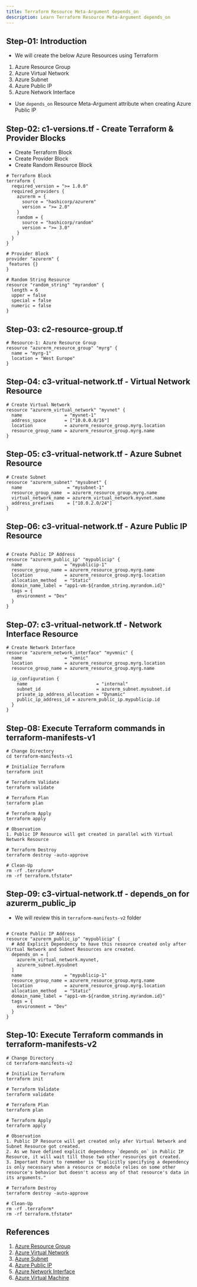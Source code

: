 ```yaml
---
title: Terraform Resource Meta-Argument depends_on
description: Learn Terraform Resource Meta-Argument depends_on
---
```


## Step-01: Introduction
- We will create the below Azure Resources using Terraform
1. Azure Resource Group
2. Azure Virtual Network
3. Azure Subnet
4. Azure Public IP
5. Azure Network Interface
- Use `depends_on` Resource Meta-Argument attribute when creating Azure Public IP


## Step-02: c1-versions.tf - Create Terraform & Provider Blocks 
- Create Terraform Block
- Create Provider Block
- Create Random Resource Block
```t
# Terraform Block
terraform {
  required_version = ">= 1.0.0"
  required_providers {
    azurerm = {
      source = "hashicorp/azurerm"
      version = ">= 2.0" 
    }
    random = {
      source = "hashicorp/random"
      version = ">= 3.0"
    }
  }
}

# Provider Block
provider "azurerm" {
 features {}          
}

# Random String Resource
resource "random_string" "myrandom" {
  length = 6
  upper = false 
  special = false
  numeric = false   
}
```
## Step-03: c2-resource-group.tf
```t
# Resource-1: Azure Resource Group
resource "azurerm_resource_group" "myrg" {
  name = "myrg-1"
  location = "West Europe"
}
```

## Step-04: c3-vritual-network.tf - Virtual Network Resource
```t
# Create Virtual Network
resource "azurerm_virtual_network" "myvnet" {
  name                = "myvnet-1"
  address_space       = ["10.0.0.0/16"]
  location            = azurerm_resource_group.myrg.location
  resource_group_name = azurerm_resource_group.myrg.name
}
```

## Step-05: c3-vritual-network.tf  - Azure Subnet Resource
```t
# Create Subnet
resource "azurerm_subnet" "mysubnet" {
  name                 = "mysubnet-1"
  resource_group_name  = azurerm_resource_group.myrg.name
  virtual_network_name = azurerm_virtual_network.myvnet.name
  address_prefixes     = ["10.0.2.0/24"]
}
```
## Step-06: c3-vritual-network.tf  - Azure Public IP Resource
```t

# Create Public IP Address
resource "azurerm_public_ip" "mypublicip" {
  name                = "mypublicip-1"
  resource_group_name = azurerm_resource_group.myrg.name
  location            = azurerm_resource_group.myrg.location
  allocation_method   = "Static"
  domain_name_label = "app1-vm-${random_string.myrandom.id}"
  tags = {
    environment = "Dev"
  }
}
``` 
## Step-07: c3-vritual-network.tf  - Network Interface Resource
```t
# Create Network Interface
resource "azurerm_network_interface" "myvmnic" {
  name                = "vmnic"
  location            = azurerm_resource_group.myrg.location
  resource_group_name = azurerm_resource_group.myrg.name

  ip_configuration {
    name                          = "internal"
    subnet_id                     = azurerm_subnet.mysubnet.id
    private_ip_address_allocation = "Dynamic"
    public_ip_address_id = azurerm_public_ip.mypublicip.id 
  }
}
```

## Step-08: Execute Terraform commands in terraform-manifests-v1
```t
# Change Directory
cd terraform-manifests-v1

# Initialize Terraform
terraform init

# Terraform Validate
terraform validate

# Terraform Plan 
terraform plan

# Terraform Apply 
terraform apply 

# Observation
1. Public IP Resource will get created in parallel with Virtual Network Resource

# Terraform Destroy 
terraform destroy -auto-approve

# Clean-Up
rm -rf .terraform*
rm -rf terraform.tfstate*
```

## Step-09: c3-virtual-network.tf - depends_on for azurerm_public_ip
-  We will review this in `terraform-manifests-v2` folder
```t

# Create Public IP Address
resource "azurerm_public_ip" "mypublicip" {
  # Add Explicit Dependency to have this resource created only after Virtual Network and Subnet Resources are created. 
  depends_on = [
    azurerm_virtual_network.myvnet,
    azurerm_subnet.mysubnet
  ]
  name                = "mypublicip-1"
  resource_group_name = azurerm_resource_group.myrg.name
  location            = azurerm_resource_group.myrg.location
  allocation_method   = "Static"
  domain_name_label = "app1-vm-${random_string.myrandom.id}"
  tags = {
    environment = "Dev"
  }
}
```

## Step-10: Execute Terraform commands in terraform-manifests-v2
```t
# Change Directory
cd terraform-manifests-v2

# Initialize Terraform
terraform init

# Terraform Validate
terraform validate

# Terraform Plan 
terraform plan

# Terraform Apply 
terraform apply 

# Observation
1. Public IP Resource will get created only afer Virtual Network and Subnet Resource got created.
2. As we have defined explicit dependency `depends_on` in Public IP Resource, it will wait till those two other resources got created. 
3. Important Point to remember is "Explicitly specifying a dependency is only necessary when a resource or module relies on some other resource's behavior but doesn't access any of that resource's data in its arguments."

# Terraform Destroy 
terraform destroy -auto-approve

# Clean-Up
rm -rf .terraform*
rm -rf terraform.tfstate*
```



## References 
1. [Azure Resource Group](https://registry.terraform.io/providers/hashicorp/azurerm/latest/docs/resources/resource_group)
2. [Azure Virtual Network](https://registry.terraform.io/providers/hashicorp/azurerm/latest/docs/resources/virtual_network)
3. [Azure Subnet](https://registry.terraform.io/providers/hashicorp/azurerm/latest/docs/resources/subnet)
4. [Azure Public IP](https://registry.terraform.io/providers/hashicorp/azurerm/latest/docs/resources/public_ip)
5. [Azure Network Interface](https://registry.terraform.io/providers/hashicorp/azurerm/latest/docs/resources/network_interface)
6. [Azure Virtual Machine](https://registry.terraform.io/providers/hashicorp/azurerm/latest/docs/resources/linux_virtual_machine)